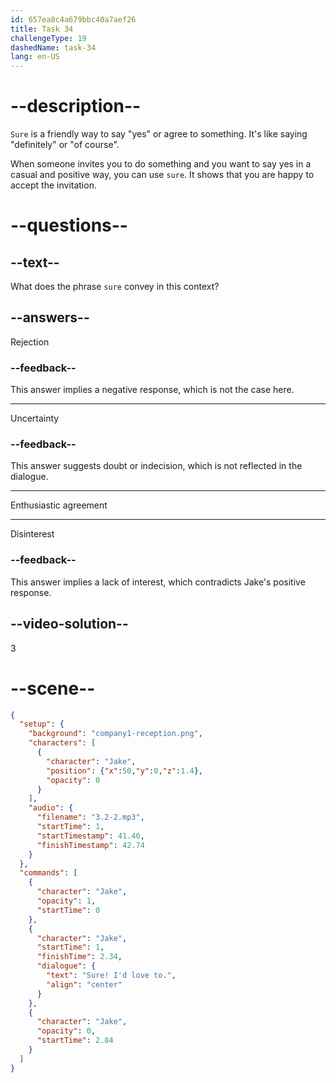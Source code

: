```yaml
---
id: 657ea8c4a679bbc40a7aef26
title: Task 34
challengeType: 19
dashedName: task-34
lang: en-US
---
```


<!-- (Audio) Jake: Sure! I'd love to. -->

# --description--

`Sure` is a friendly way to say "yes" or agree to something. It's like saying "definitely" or "of course".

When someone invites you to do something and you want to say yes in a casual and positive way, you can use `sure`. It shows that you are happy to accept the invitation.

# --questions--

## --text--

What does the phrase `sure` convey in this context?

## --answers--

Rejection

### --feedback--

This answer implies a negative response, which is not the case here.

---

Uncertainty

### --feedback--

This answer suggests doubt or indecision, which is not reflected in the dialogue.

---

Enthusiastic agreement

---

Disinterest

### --feedback--

This answer implies a lack of interest, which contradicts Jake's positive response.

## --video-solution--

3

# --scene--

```json
{
  "setup": {
    "background": "company1-reception.png",
    "characters": [
      {
        "character": "Jake",
        "position": {"x":50,"y":0,"z":1.4},
        "opacity": 0
      }
    ],
    "audio": {
      "filename": "3.2-2.mp3",
      "startTime": 1,
      "startTimestamp": 41.40,
      "finishTimestamp": 42.74
    }
  },
  "commands": [
    {
      "character": "Jake",
      "opacity": 1,
      "startTime": 0
    },
    {
      "character": "Jake",
      "startTime": 1,
      "finishTime": 2.34,
      "dialogue": {
        "text": "Sure! I'd love to.",
        "align": "center"
      }
    },
    {
      "character": "Jake",
      "opacity": 0,
      "startTime": 2.84
    }
  ]
}
```
